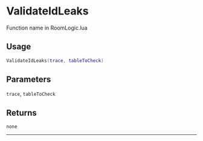 # ValidateIdLeaks
Function name in RoomLogic.lua
## Usage
```lua
ValidateIdLeaks(trace, tableToCheck)
```
## Parameters
`trace`, `tableToCheck`
## Returns
`none`

---